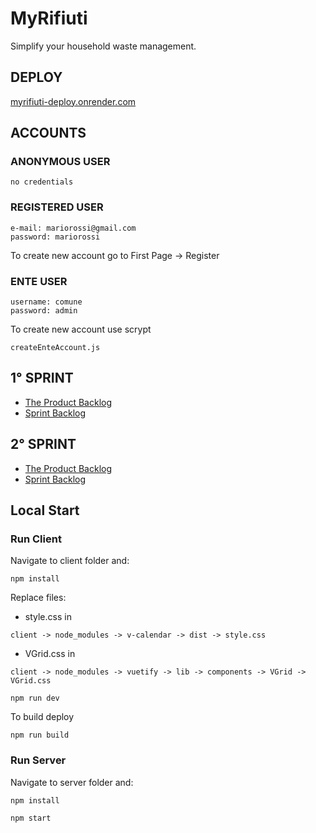 # MyRifiuti
 Simplify your household waste management.

## DEPLOY
[myrifiuti-deploy.onrender.com](https://myrifiuti-deploy.onrender.com)

## ACCOUNTS
### ANONYMOUS USER
```
no credentials
```
### REGISTERED USER
```
e-mail: mariorossi@gmail.com
password: mariorossi
```
To create new account go to First Page -> Register
### ENTE USER
```
username: comune
password: admin
```
To create new account use scrypt 
```
createEnteAccount.js
```

## 1° SPRINT
* [The Product Backlog](https://docs.google.com/spreadsheets/d/1fSB404_ko7UfG_ONxX8HcZiFO44lBejs-oGBEsbrl7Y/edit?usp=sharing)
* [Sprint Backlog](https://docs.google.com/spreadsheets/d/1sEuMaWGJOMdDcYxXcDykN0flDHW0HYY7jCWyfRluyfw/edit?usp=sharing)

## 2° SPRINT
* [The Product Backlog](https://docs.google.com/spreadsheets/d/1fSB404_ko7UfG_ONxX8HcZiFO44lBejs-oGBEsbrl7Y/edit?usp=sharing)
* [Sprint Backlog](https://docs.google.com/spreadsheets/d/1sEuMaWGJOMdDcYxXcDykN0flDHW0HYY7jCWyfRluyfw/edit?usp=sharing)
  
## Local Start

### Run Client
Navigate to client folder and:
```
npm install
```
Replace files:
* style.css
in
```
client -> node_modules -> v-calendar -> dist -> style.css
```
* VGrid.css
in
```
client -> node_modules -> vuetify -> lib -> components -> VGrid -> VGrid.css
``` 
```
npm run dev
```
To build deploy
```
npm run build
```
### Run Server
Navigate to server folder and:
```
npm install
```
```
npm start
```
